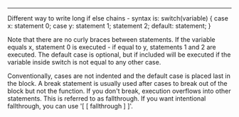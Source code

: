 
----
Different way to write long if else chains - syntax is:
switch(variable)
{
case x:
	statement 0;
case y:
	statement 1;
	statement 2;
default:
	statement;
}

Note that there are no curly braces between statements.
If the variable equals x, statement 0 is executed - if equal to y, statements 1 and 2 are executed. The default case is optional, but if included will be executed if the variable inside switch is not equal to any other case.

Conventionally, cases are not indented and the default case is placed last in the block. A break statement is usually used after cases to break out of the block but not the function. If you don't break, execution overflows into other statements. This is referred to as fallthrough. If you want intentional fallthrough, you can use '[ [ fallthrough ] ]'. 